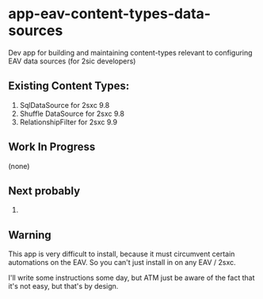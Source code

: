 # app-eav-content-types-data-sources

Dev app for building and maintaining content-types relevant to configuring EAV data sources (for 2sic developers)

## Existing Content Types:
1. SqlDataSource for 2sxc 9.8
1. Shuffle DataSource for 2sxc 9.8
1. RelationshipFilter for 2sxc 9.9

## Work In Progress
(none)


## Next probably
1. 



## Warning
This app is very difficult to install, because it must circumvent certain automations on the EAV. So you can't just install in on any EAV / 2sxc. 

I'll write some instructions some day, but ATM just be aware of the fact that it's not easy, but that's by design. 